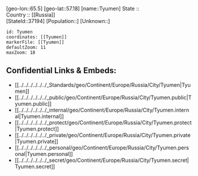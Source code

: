 ﻿---
location: [57.18,65.5] 
mapzoom: [7,12] 
mapmarker: city 
type: City
tags:
- geo/City


SpocWebEntityId: 35076
isDeleted: false
confidential: public

---
[geo-lon::65.5] 
[geo-lat::57.18] 
[name::Tyumen] 
State ::  
Country :: [[Russia]]  
[StateId::37194] 
[Population::] 
[Unknown::] 


```leaflet
id: Tyumen
coordinates: [[Tyumen]] 
markerFile: [[Tyumen]] 
defaultZoom: 11 
maxZoom: 18
```


## Confidential Links & Embeds: 
- [[../../../../../../_Standards/geo/Continent/Europe/Russia/City/Tyumen|Tyumen]] 
- [[../../../../../../_public/geo/Continent/Europe/Russia/City/Tyumen.public|Tyumen.public]] 
- [[../../../../../../_internal/geo/Continent/Europe/Russia/City/Tyumen.internal|Tyumen.internal]] 
- [[../../../../../../_protect/geo/Continent/Europe/Russia/City/Tyumen.protect|Tyumen.protect]] 
- [[../../../../../../_private/geo/Continent/Europe/Russia/City/Tyumen.private|Tyumen.private]] 
- [[../../../../../../_personal/geo/Continent/Europe/Russia/City/Tyumen.personal|Tyumen.personal]] 
- [[../../../../../../_secret/geo/Continent/Europe/Russia/City/Tyumen.secret|Tyumen.secret]] 
